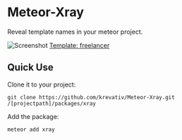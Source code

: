 Meteor-Xray
========================

Reveal template names in your meteor project.


![Screenshot](https://raw.githubusercontent.com/krevativ/Meteor-Xray/master/xray.png)
[Template: freelancer](http://startbootstrap.com/freelancer)

## Quick Use

Clone it to your project:

    git clone https://github.com/krevativ/Meteor-Xray.git /[projectpath]/packages/xray

Add the package:

    meteor add xray